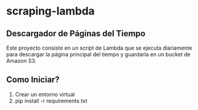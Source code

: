 # scraping-lambda
## Descargador de Páginas del Tiempo

Este proyecto consiste en un script de Lambda que se ejecuta diariamente para descargar la página principal del tiempo y guardarla en un bucket de Amazon S3.

## Como Iniciar?

1. Crear un entorno virtual
2. pip install -r requirements.txt
